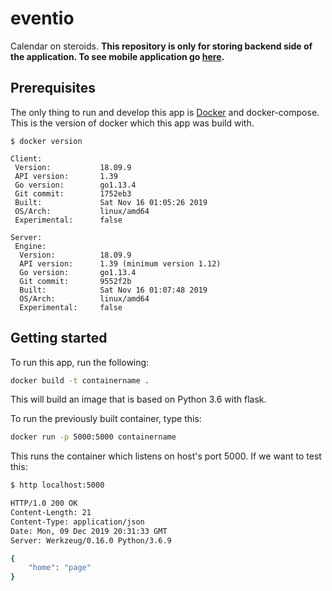 # eventio 
Calendar on steroids.
**This repository is only for storing backend side of the application. To see mobile application go [here](https://github.com/yeeeeees/eventio-frontend/).**


## Prerequisites
The only thing to run and develop this app is [Docker](https://docker.com) and docker-compose.
This is the version of docker which this app was build with.
```
$ docker version

Client:
 Version:           18.09.9
 API version:       1.39
 Go version:        go1.13.4
 Git commit:        1752eb3
 Built:             Sat Nov 16 01:05:26 2019
 OS/Arch:           linux/amd64
 Experimental:      false

Server:
 Engine:
  Version:          18.09.9
  API version:      1.39 (minimum version 1.12)
  Go version:       go1.13.4
  Git commit:       9552f2b
  Built:            Sat Nov 16 01:07:48 2019
  OS/Arch:          linux/amd64
  Experimental:     false

```


## Getting started
To run this app, run the following:
```bash
docker build -t containername .
```
This will build an image that is based on Python 3.6 with flask.


To run the previously built container, type this:
```bash
docker run -p 5000:5000 containername
```
This runs the container which listens on host's port 5000.
If we want to test this:
```bash
$ http localhost:5000 

HTTP/1.0 200 OK
Content-Length: 21
Content-Type: application/json
Date: Mon, 09 Dec 2019 20:31:33 GMT
Server: Werkzeug/0.16.0 Python/3.6.9

{
    "home": "page"
}


```